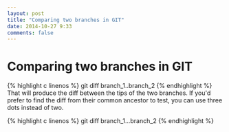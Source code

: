 ```yaml
---
layout: post
title: "Comparing two branches in GIT"
date: 2014-10-27 9:33
comments: false
---
```


Comparing two branches in GIT
============

{% highlight c linenos %}
git diff branch_1..branch_2
{% endhighlight %}
That will produce the diff between the tips of the two branches.
 If you'd prefer to find the diff from their common ancestor to test, you can use three dots instead of two.
 
{% highlight c linenos %}
git diff branch_1...branch_2
{% endhighlight %}
